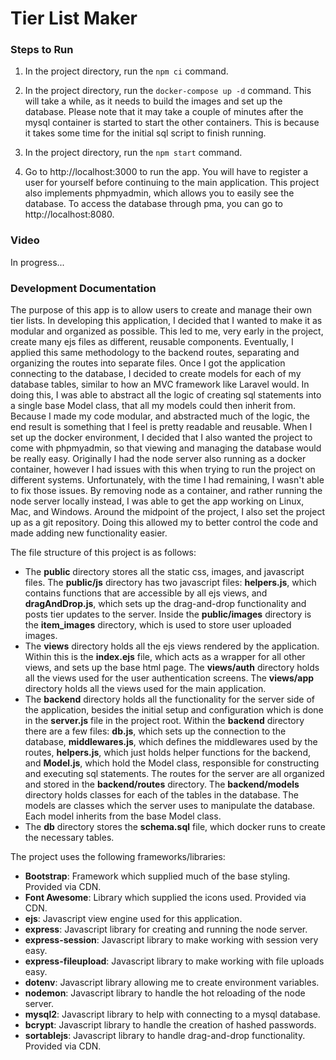 # Tier List Maker

### Steps to Run

1. In the project directory, run the `npm ci` command.

2. In the project directory, run the `docker-compose up -d` command.
This will take a while, as it needs to build the images and set up the database.
Please note that it may take a couple of minutes after the mysql container is started to start the other containers.
This is because it takes some time for the initial sql script to finish running.

3. In the project directory, run the `npm start` command.

4. Go to http://localhost:3000 to run the app.
You will have to register a user for yourself before continuing to the main application.
This project also implements phpmyadmin, which allows you to easily see the database.
To access the database through pma, you can go to http://localhost:8080.

### Video

In progress...

### Development Documentation

The purpose of this app is to allow users to create and manage their own tier lists.
In developing this application, I decided that I wanted to make it as modular and organized as possible.
This led to me, very early in the project, create many ejs files as different, reusable components.
Eventually, I applied this same methodology to the backend routes, separating and organizing the routes into separate files.
Once I got the application connecting to the database, I decided to create models for each of my database tables, similar to how an MVC framework like Laravel would.
In doing this, I was able to abstract all the logic of creating sql statements into a single base Model class, that all my models could then inherit from.
Because I made my code modular, and abstracted much of the logic, the end result is something that I feel is pretty readable and reusable.
When I set up the docker environment, I decided that I also wanted the project to come with phpmyadmin, so that viewing and managing the database would be really easy.
Originally I had the node server also running as a docker container, however I had issues with this when trying to run the project on different systems.
Unfortunately, with the time I had remaining, I wasn't able to fix those issues.
By removing node as a container, and rather running the node server locally instead, I was able to get the app working on Linux, Mac, and Windows.
Around the midpoint of the project, I also set the project up as a git repository.
Doing this allowed my to better control the code and made adding new functionality easier.

The file structure of this project is as follows:
- The **public** directory stores all the static css, images, and javascript files.
  The **public/js** directory has two javascript files: **helpers.js**,
  which contains functions that are accessible by all ejs views,
  and **dragAndDrop.js**, which sets up the drag-and-drop functionality and posts tier updates to the server.
  Inside the **public/images** directory is the **item_images** directory, which is used to store user uploaded images.
- The **views** directory holds all the ejs views rendered by the application.
  Within this is the **index.ejs** file, which acts as a wrapper for all other views, and sets up the base html page.
  The **views/auth** directory holds all the views used for the user authentication screens.
  The **views/app** directory holds all the views used for the main application.
- The **backend** directory holds all the functionality for the server side of the application,
  besides the initial setup and configuration which is done in the **server.js** file in the project root.
  Within the **backend** directory there are a few files:
  **db.js**, which sets up the connection to the database,
  **middlewares.js**, which defines the middlewares used by the routes,
  **helpers.js**, which just holds helper functions for the backend,
  and **Model.js**, which hold the Model class, responsible for constructing and executing sql statements.
  The routes for the server are all organized and stored in the **backend/routes** directory.
  The **backend/models** directory holds classes for each of the tables in the database.
  The models are classes which the server uses to manipulate the database. Each model inherits from the base Model class.
- The **db** directory stores the **schema.sql** file, which docker runs to create the necessary tables.

The project uses the following frameworks/libraries:
- **Bootstrap**: Framework which supplied much of the base styling. Provided via CDN.
- **Font Awesome**: Library which supplied the icons used. Provided via CDN.
- **ejs**: Javascript view engine used for this application.
- **express**: Javascript library for creating and running the node server.
- **express-session**: Javascript library to make working with session very easy.
- **express-fileupload**: Javascript library to make working with file uploads easy.
- **dotenv**: Javascript library allowing me to create environment variables.
- **nodemon**: Javascript library to handle the hot reloading of the node server.
- **mysql2**: Javascript library to help with connecting to a mysql database.
- **bcrypt**: Javascript library to handle the creation of hashed passwords.
- **sortablejs**: Javascript library to handle drag-and-drop functionality. Provided via CDN.
